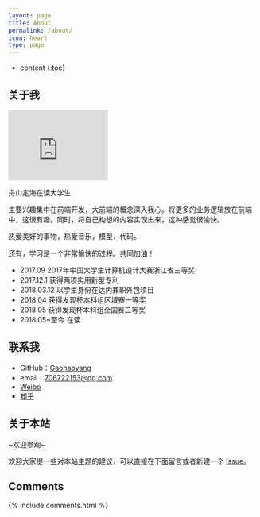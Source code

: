 ```yaml
---
layout: page
title: About
permalink: /about/
icon: heart
type: page
---
```


* content
{:toc}

## 关于我

<iframe src="https://githubbadge.appspot.com/gaohaoyang?s=1" style="border: 0;height: 142px;width: 200px;overflow: hidden;" frameBorder="0"></iframe>

舟山定海在读大学生

主要兴趣集中在前端开发，大前端的概念深入我心。将更多的业务逻辑放在前端中，这很有趣。同时，将自己构想的内容实现出来，这种感觉很愉快。

热爱美好的事物，热爱音乐，模型，代码。

还有，学习是一个非常愉快的过程。共同加油！

* 2017.09 2017年中国大学生计算机设计大赛浙江省三等奖
* 2017.12.1 获得两项实用新型专利
* 2018.03.12 以学生身份在达内兼职外包项目
* 2018.04 获得发现杯本科组区域赛一等奖
* 2018.05 获得发现杯本科组全国赛二等奖
* 2018.05~至今 在读

## 联系我

* GitHub：[Gaohaoyang](https://github.com/woshiyeshihao123)
* email：706722153@qq.com
* [Weibo](http://weibo.com/5649620380)
* [知乎](https://www.zhihu.com/people/c3b848a97cfeda95e562d82278a2ada9)

## 关于本站

~欢迎参观~

欢迎大家提一些对本站主题的建议，可以直接在下面留言或者新建一个 [Issue](https://github.com/woshiyeshihao123/woshiyeshihao123.github.io/issues)。

## Comments

{% include comments.html %}
